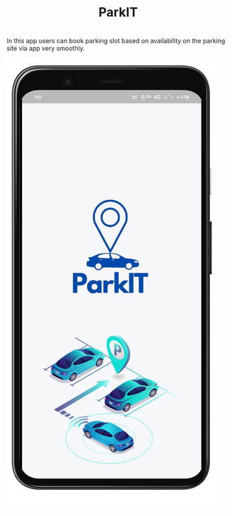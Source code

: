 <Center><h1>ParkIT<h1></Center>

In this app users can book parking slot based on availability on the parking site via app very smoothly.

<img src="App Screenshots/1.png"> &nbsp;&nbsp;&nbsp;&nbsp;&nbsp;&nbsp;
